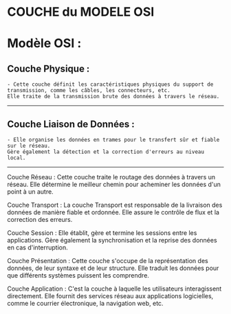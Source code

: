 # **COUCHE du MODELE OSI**

# **Modèle OSI :**

## **Couche Physique :**

    - Cette couche définit les caractéristiques physiques du support de transmission, comme les câbles, les connecteurs, etc.
    Elle traite de la transmission brute des données à travers le réseau.
---
## **Couche Liaison de Données :**

    - Elle organise les données en trames pour le transfert sûr et fiable sur le réseau.
    Gère également la détection et la correction d'erreurs au niveau local.
---
Couche Réseau :
Cette couche traite le routage des données à travers un réseau.
Elle détermine le meilleur chemin pour acheminer les données d'un point à un autre.

Couche Transport :
La couche Transport est responsable de la livraison des données de manière fiable et ordonnée.
Elle assure le contrôle de flux et la correction des erreurs.

Couche Session :
Elle établit, gère et termine les sessions entre les applications.
Gère également la synchronisation et la reprise des données en cas d'interruption.

Couche Présentation :
Cette couche s'occupe de la représentation des données, de leur syntaxe et de leur structure.
Elle traduit les données pour que différents systèmes puissent les comprendre.

Couche Application :
C'est la couche à laquelle les utilisateurs interagissent directement.
Elle fournit des services réseau aux applications logicielles, comme le courrier électronique, la navigation web, etc.